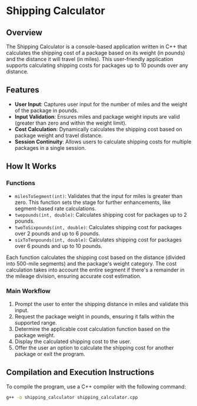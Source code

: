 # Shipping Calculator

## Overview

The Shipping Calculator is a console-based application written in C++ that calculates the shipping cost of a package based on its weight (in pounds) and the distance it will travel (in miles). This user-friendly application supports calculating shipping costs for packages up to 10 pounds over any distance.

## Features

- **User Input**: Captures user input for the number of miles and the weight of the package in pounds.
- **Input Validation**: Ensures miles and package weight inputs are valid (greater than zero and within the weight limit).
- **Cost Calculation**: Dynamically calculates the shipping cost based on package weight and travel distance.
- **Session Continuity**: Allows users to calculate shipping costs for multiple packages in a single session.

## How It Works

### Functions

- `milesToSegment(int)`: Validates that the input for miles is greater than zero. This function sets the stage for further enhancements, like segment-based rate calculations.
- `twopounds(int, double)`: Calculates shipping cost for packages up to 2 pounds.
- `twoToSixpounds(int, double)`: Calculates shipping cost for packages over 2 pounds and up to 6 pounds.
- `sixToTenpounds(int, double)`: Calculates shipping cost for packages over 6 pounds and up to 10 pounds.

Each function calculates the shipping cost based on the distance (divided into 500-mile segments) and the package's weight category. The cost calculation takes into account the entire segment if there's a remainder in the mileage division, ensuring accurate cost estimation.

### Main Workflow

1. Prompt the user to enter the shipping distance in miles and validate this input.
2. Request the package weight in pounds, ensuring it falls within the supported range.
3. Determine the applicable cost calculation function based on the package weight.
4. Display the calculated shipping cost to the user.
5. Offer the user an option to calculate the shipping cost for another package or exit the program.

## Compilation and Execution Instructions

To compile the program, use a C++ compiler with the following command:

```bash
g++ -o shipping_calculator shipping_calculator.cpp

